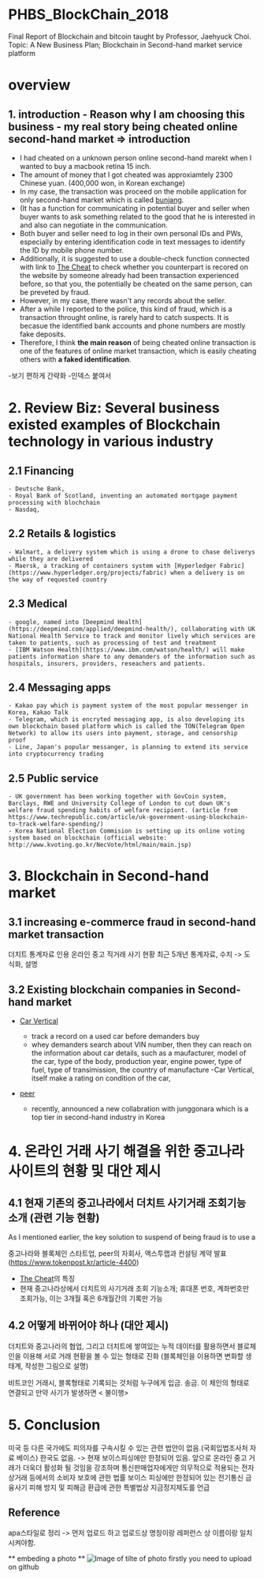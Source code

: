 # PHBS_BlockChain_2018

Final Report of Blockchain and bitcoin taught by Professor, Jaehyuck Choi.
Topic: A New Business Plan; Blockchain in Second-hand market service platform

# overview

## 1. introduction - Reason why I am choosing this business - my real story being cheated online second-hand market => introduction
- I had cheated on a unknown person online second-hand marekt when I wanted to buy a macbook retina 15 inch. 
- The amount of money that I got cheated was approxiamtely 2300 Chinese yuan. (400,000 won, in Korean exchange) 
- In my case, the transaction was proceed on the mobile application for only second-hand market which is called [bunjang](https://m.bunjang.co.kr/). 
- (It has a function for communicating in  potential buyer and seller when buyer wants to ask something related to the good that he is interested in and also can negotiate in the communication. 
- Both buyer and seller need to log in their own personal IDs and PWs, especially by entering identification code in text messages to identify the ID by mobile phone number. 
- Additionally, it is suggested to use a double-check function connected with link to [The Cheat](https://thecheat.co.kr/rb/?mod=_search) to check whether you counterpart is recored on the website by someone already had been transaction experienced before, so that you, the potentially be cheated on the same person, can be preveted by fraud.
- However, in my case, there wasn't any records about the seller. 
- After a while I reported to the police, this kind of fraud, which is a transaction throught online, is rarely hard to catch suspects. It is becasue the identified bank accounts and phone numbers are mostly fake deposits. 
- Therefore, I think **the main reason** of being cheated online transaction is one of the features of online market transaction, which is easily cheating others with **a faked identification**.


-보기 편하게 간략화
-인덱스 붙여서

# 2. Review Biz: Several business existed examples of Blockchain technology in various industry 

 ## 2.1 Financing
    - Deutsche Bank, 
    - Royal Bank of Scotland, inventing an automated mortgage payment processing with blochchain 
    - Nasdaq, 

 ## 2.2 Retails & logistics
    - Walmart, a delivery system which is using a drone to chase deliverys while they are delivered
    - Maersk, a tracking of containers system with [Hyperledger Fabric](https://www.hyperledger.org/projects/fabric) when a delivery is on the way of requested country
    
 ## 2.3 Medical
    - google, named into [Deepmind Health](https://deepmind.com/applied/deepmind-health/), collaborating with UK National Health Service to track and monitor lively which services are taken to patients, such as processing of test and treatment
    - [IBM Watson Health](https://www.ibm.com/watson/health/) will make patients information share to any demanders of the information such as hospitals, insurers, providers, reseachers and patients.
    
 ## 2.4 Messaging apps
    - Kakao pay which is payment system of the most popular messenger in Korea, Kakao Talk
    - Telegram, which is encryted messaging app, is also developing its own blockchain based platform which is called the TON(Telegram Open Network) to allow its users into payment, storage, and censorship proof
    - Line, Japan's popular messanger, is planning to extend its service into cryptocurrency trading
     
## 2.5 Public service
    - UK government has been working together with GovCoin system, Barclays, RWE and University College of London to cut down UK's welfare fraud spending habits of welfare recipient. (article from https://www.techrepublic.com/article/uk-government-using-blockchain-to-track-welfare-spending/)
    - Korea National Election Commision is setting up its online voting system based on blockchain (official website: http://www.kvoting.go.kr/NecVote/html/main/main.jsp)
  
# 3. Blockchain in Second-hand market

## 3.1 increasing e-commerce fraud in second-hand market transaction

더치트 통계자료 인용
온라인 중고 직거래 사기 현황
최근 5개년 통계자료, 수치 -> 도식화, 설명



  
## 3.2 Existing blockchain companies in Second-hand market
 
   - [Car Vertical](https://www.carvertical.com/)
     - track a record on a used car before demanders buy
     - whey demanders search about VIN number, then they can reach on the information about car details, such as a maufacturer, model of the car, type of the body, production year, engine power, type of fuel, type of transimission, the country of manufacture
     -Car Vertical, itself make a rating on condition of the car, 
  

   - [peer](https://peer.com/)
     - recently, announced a new collabration with junggonara which is a top tier in second-hand industry in Korea
     

# 4. 온라인 거래 사기 해결을 위한 중고나라 사이트의 현황 및 대안 제시

## 4.1 현재 기존의 중고나라에서 더치트 사기거래 조회기능 소개 (관련 기능 현황)
As I mentioned earlier, the key solution to suspend of being fraud is to use a 

중고나라와 블록체인 스타트업, peer의 자회사, 액스투랩과 컨설팅 계약 발표 (https://www.tokenpost.kr/article-4400)


 - [The Cheat](https://thecheat.co.kr/rb/?mod=_search)의 특징
 - 현재 중고나라상에서 더치트의 사기거래 조회 기능소개; 휴대폰 번호, 계좌번호만 조회가능, 이는 3개월 혹은 6개월간의 기록만 가능
 
 
 ## 4.2 어떻게 바뀌어야 하나 (대안 제시)

더치트와 중고나라의 협업, 그리고
더치트에 쌓여있는 누적 데이터를 활용하면서 
블로체인을 이용해 서로 거래 현황을 볼 수 있는 형태로 진화
(블록체인을 이용하면 변화할 생태계, 작성한 그림으로 설명)



비트코인 거래시, 블록형태로 기록되는 것처럼 누구에게 입금. 송금. 이 체인의 형태로 연결되고
만약 사기가 발생하면 < 불이행>



# 5. Conclusion
미국 등 다른 국가에도 피의자를 구속시킬 수 있는 관련 법안이 없음.(국회입법조사처 자료 베이스)
한국도 없음. -> 현재 보이스피싱에만 한정되어 있음.
앞으로 온라인 중고 거래가 더욱더 활성화 될 것임을 강조하며
통신판매업자에게만 의무적으로 적용되는 전자상거래 등에서의 소비자 보호에 관한 법률
보이스 피싱에만 한정되어 있는 전기통신 금융사기 피해 방지 및 피해금 환급에 관한 특별법상 지금정지제도를 언급





## Reference
 apa스타일로 정리 -> 먼저 업로드 하고 업로드상 명칭이랑 레퍼런스 상 이름이랑 일치 시켜야함.
 

** embeding a photo **
![Image of **tilte of photo**](https://octodex.github.com/images/5._IELTS_6.jpg)
firstly you need to upload on github
